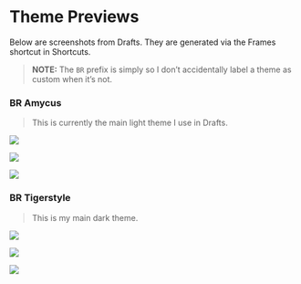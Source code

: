 # Theme Previews 

Below are screenshots from Drafts. They are generated via the Frames shortcut in Shortcuts.

> **NOTE:** The `BR` prefix is simply so I don’t accidentally label a theme as custom when it’s not.

### BR Amycus

> This is currently the main light theme I use in Drafts.

![](https://github.com/bryanscarolina/themes/assets/42221030/de647b89-0e5e-4685-93f9-71315d53be25)

![](https://github.com/bryanscarolina/themes/assets/42221030/16b7ee75-6928-4776-a851-047c2288beec)

![](https://github.com/bryanscarolina/themes/assets/42221030/5d63d7ab-71fd-4efa-8149-9de58d29712c)

### BR Tigerstyle 

> This is my main dark theme.

![](https://github.com/bryanscarolina/themes/assets/42221030/8213fb44-db29-49d1-8f36-7d5b61962028)

![](https://github.com/bryanscarolina/themes/assets/42221030/6fd912e3-c2c6-4a1f-a7ec-fb85767eb873)

![](https://github.com/bryanscarolina/themes/assets/42221030/0ba32ff7-3374-4d91-966f-13e83d355f74)

